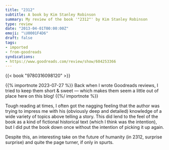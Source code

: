 ```yaml
---
title: "2312"
subtitle: A book by Kim Stanley Robinson
summary: My review of the book '"2312"' by Kim Stanley Robinson
type: review
date: "2013-04-01T00:00:00Z"
emoji: "\U0001F4D6"
draft: false
tags:
- imported
- from-goodreads
syndications:
- https://www.goodreads.com/review/show/604253366
---
```


{{< book "9780316098120" >}}

{{% importnote 2023-07-27 %}}
Back when I wrote Goodreads reviews, I tried to keep them short & sweet — which makes them seem a little out of place here on this blog!
{{%/ importnote %}}

Tough reading at times, I often got the nagging feeling that the author was trying to impress me with his (obviously deep and detailed) knowledge of a wide variety of topics above telling a story. This did lend to the feel of the book as a kind of fictional historical text (which I think was the intention), but I did put the book down once without the intention of picking it up again.

Despite this, an interesting take on the future of humanity (in 2312, surprise surprise) and quite the page turner, if only in spurts.
